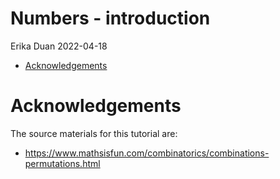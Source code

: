 Numbers - introduction
================
Erika Duan
2022-04-18

-   [Acknowledgements](#acknowledgements)

# Acknowledgements

The source materials for this tutorial are:

-   <https://www.mathsisfun.com/combinatorics/combinations-permutations.html>
